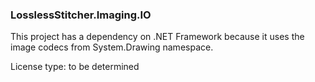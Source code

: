 ﻿### LosslessStitcher.Imaging.IO

This project has a dependency on .NET Framework because it uses the image codecs from System.Drawing namespace.

License type: to be determined
